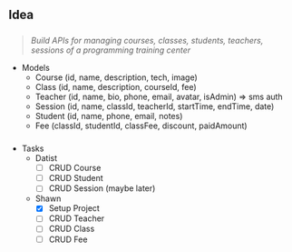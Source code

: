 ## Idea
#####

>*Build APIs for managing courses, classes, students, teachers, sessions of a programming training center*

- Models
   - Course (id, name, description, tech, image)
   - Class (id, name, description, courseId, fee)
   - Teacher (id, name, bio, phone, email, avatar, isAdmin) => sms auth
   - Session (id, name, classId, teacherId, startTime, endTime, date)
   - Student (id, name, phone, email, notes)
   - Fee (classId, studentId, classFee, discount, paidAmount)

#####
- Tasks
   - Datist
      - [ ] CRUD Course
      - [ ] CRUD Student
      - [ ] CRUD Session (maybe later)
   - Shawn
      - [X] Setup Project
      - [ ] CRUD Teacher
      - [ ] CRUD Class
      - [ ] CRUD Fee